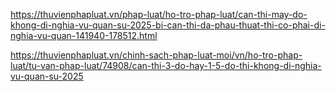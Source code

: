 https://thuvienphapluat.vn/phap-luat/ho-tro-phap-luat/can-thi-may-do-khong-di-nghia-vu-quan-su-2025-bi-can-thi-da-phau-thuat-thi-co-phai-di-nghia-vu-quan-141940-178512.html

https://thuvienphapluat.vn/chinh-sach-phap-luat-moi/vn/ho-tro-phap-luat/tu-van-phap-luat/74908/can-thi-3-do-hay-1-5-do-thi-khong-di-nghia-vu-quan-su-2025



